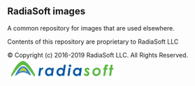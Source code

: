 ## RadiaSoft images
A common repository for images that are used elsewhere.

Contents of this repository are proprietary to RadiaSoft LLC

:copyright: Copyright (c) 2016-2019 RadiaSoft LLC.  All Rights Reserved.
![RadiaSoft](https://github.com/radiasoft/images/blob/master/corporate/RadiaSoftLogoTransparent.png)
